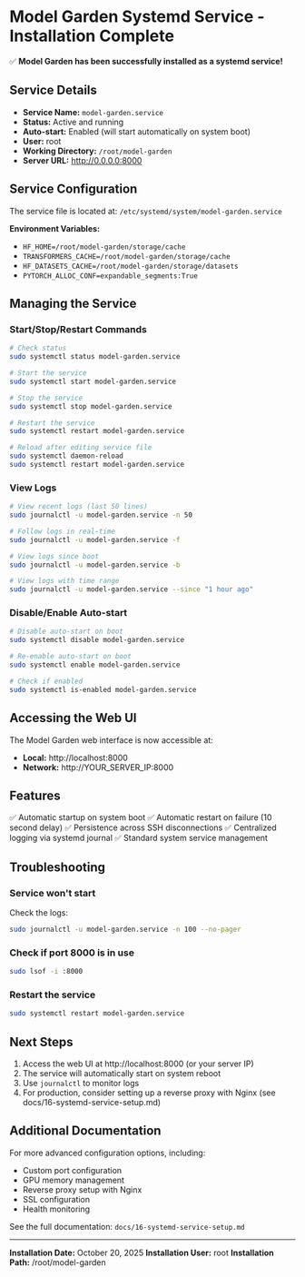 # Model Garden Systemd Service - Installation Complete

✅ **Model Garden has been successfully installed as a systemd service!**

## Service Details

- **Service Name:** `model-garden.service`
- **Status:** Active and running
- **Auto-start:** Enabled (will start automatically on system boot)
- **User:** root
- **Working Directory:** `/root/model-garden`
- **Server URL:** http://0.0.0.0:8000

## Service Configuration

The service file is located at: `/etc/systemd/system/model-garden.service`

**Environment Variables:**
- `HF_HOME=/root/model-garden/storage/cache`
- `TRANSFORMERS_CACHE=/root/model-garden/storage/cache`
- `HF_DATASETS_CACHE=/root/model-garden/storage/datasets`
- `PYTORCH_ALLOC_CONF=expandable_segments:True`

## Managing the Service

### Start/Stop/Restart Commands

```bash
# Check status
sudo systemctl status model-garden.service

# Start the service
sudo systemctl start model-garden.service

# Stop the service
sudo systemctl stop model-garden.service

# Restart the service
sudo systemctl restart model-garden.service

# Reload after editing service file
sudo systemctl daemon-reload
sudo systemctl restart model-garden.service
```

### View Logs

```bash
# View recent logs (last 50 lines)
sudo journalctl -u model-garden.service -n 50

# Follow logs in real-time
sudo journalctl -u model-garden.service -f

# View logs since boot
sudo journalctl -u model-garden.service -b

# View logs with time range
sudo journalctl -u model-garden.service --since "1 hour ago"
```

### Disable/Enable Auto-start

```bash
# Disable auto-start on boot
sudo systemctl disable model-garden.service

# Re-enable auto-start on boot
sudo systemctl enable model-garden.service

# Check if enabled
sudo systemctl is-enabled model-garden.service
```

## Accessing the Web UI

The Model Garden web interface is now accessible at:

- **Local:** http://localhost:8000
- **Network:** http://YOUR_SERVER_IP:8000

## Features

✅ Automatic startup on system boot
✅ Automatic restart on failure (10 second delay)
✅ Persistence across SSH disconnections
✅ Centralized logging via systemd journal
✅ Standard system service management

## Troubleshooting

### Service won't start

Check the logs:
```bash
sudo journalctl -u model-garden.service -n 100 --no-pager
```

### Check if port 8000 is in use

```bash
sudo lsof -i :8000
```

### Restart the service

```bash
sudo systemctl restart model-garden.service
```

## Next Steps

1. Access the web UI at http://localhost:8000 (or your server IP)
2. The service will automatically start on system reboot
3. Use `journalctl` to monitor logs
4. For production, consider setting up a reverse proxy with Nginx (see docs/16-systemd-service-setup.md)

## Additional Documentation

For more advanced configuration options, including:
- Custom port configuration
- GPU memory management
- Reverse proxy setup with Nginx
- SSL configuration
- Health monitoring

See the full documentation: `docs/16-systemd-service-setup.md`

---

**Installation Date:** October 20, 2025
**Installation User:** root
**Installation Path:** /root/model-garden
